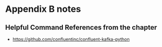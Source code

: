 # Appendix B notes

## Helpful Command References from the chapter
* https://github.com/confluentinc/confluent-kafka-python